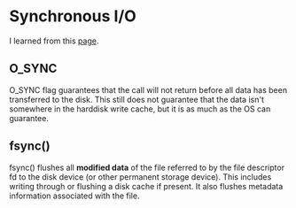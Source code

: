 # Synchronous I/O

I learned from this [page](http://stackoverflow.com/questions/5055859/how-are-the-o-sync-and-o-direct-flags-in-open2-different-alike).

## O_SYNC

O_SYNC flag guarantees that the call will not return before all data has been transferred to the disk. This still does not guarantee that the data isn't somewhere in the harddisk write cache, but it is as much as the OS can guarantee.

## fsync()

fsync() flushes all **modified data** of the file referred to by the file descriptor fd to the disk device (or other permanent storage device). This includes writing through or flushing a disk cache if present. It also flushes metadata information associated with the file.
